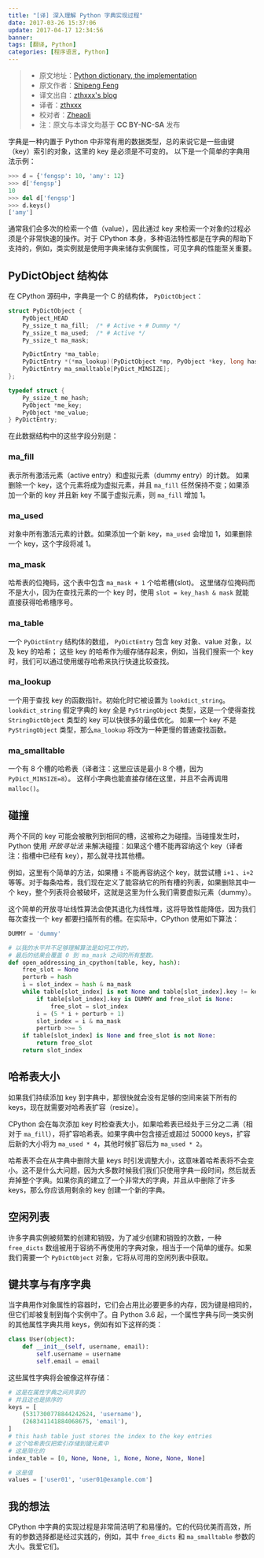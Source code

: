 ```yaml
---
title: "[译] 深入理解 Python 字典实现过程"
date: 2017-03-26 15:37:06
update: 2017-04-17 12:34:56
banner:
tags: [翻译, Python]
categories: [程序语言, Python]
---
```


> - 原文地址：[Python dictionary, the implementation](https://fengsp.github.io/blog/2017/3/python-dictionary/)
> - 原文作者：[Shipeng Feng](https://twitter.com/_fengsp)
> - 译文出自：[zthxxx's blog](/posts/python-dictionary-implementation/)
> - 译者：[zthxxx](https://github.com/zthxxx)
> - 校对者：[Zheaoli](https://github.com/Zheaoli)
> - 注：原文与本译文均基于 **CC BY-NC-SA** 发布

字典是一种内置于 Python 中非常有用的数据类型，总的来说它是一些由键（key）索引的对象，这里的 key 是必须是不可变的。 以下是一个简单的字典用法示例：

<!--more-->

```python
>>> d = {'fengsp': 10, 'amy': 12}
>>> d['fengsp']
10
>>> del d['fengsp']
>>> d.keys()
['amy']
```

通常我们会多次的检索一个值（value），因此通过 key 来检索一个对象的过程必须是个非常快速的操作。对于 CPython 本身，多种语法特性都是在字典的帮助下支持的，例如，类实例就是使用字典来储存实例属性，可见字典的性能至关重要。



## PyDictObject 结构体

在 CPython 源码中，字典是一个 C 的结构体， `PyDictObject`：

```C
struct PyDictObject {
    PyObject_HEAD
    Py_ssize_t ma_fill;  /* # Active + # Dummy */
    Py_ssize_t ma_used;  /* # Active */
    Py_ssize_t ma_mask;

    PyDictEntry *ma_table;
    PyDictEntry *(*ma_lookup)(PyDictObject *mp, PyObject *key, long hash);
    PyDictEntry ma_smalltable[PyDict_MINSIZE];
};

typedef struct {
    Py_ssize_t me_hash;
    PyObject *me_key;
    PyObject *me_value;
} PyDictEntry;
```

在此数据结构中的这些字段分别是：

### **ma_fill**

表示所有激活元素（active entry）和虚拟元素（dummy entry）的计数。
如果删除一个 key，这个元素将成为虚拟元素，并且 `ma_fill` 任然保持不变；如果添加一个新的 key 并且新 key 不属于虚拟元素，则 `ma_fill` 增加 1。


### **ma_used**

对象中所有激活元素的计数。如果添加一个新 key，`ma_used` 会增加 1，如果删除一个 key，这个字段将减 1。


### **ma_mask**

哈希表的位掩码，这个表中包含 `ma_mask + 1` 个哈希槽(slot)。
这里储存位掩码而不是大小，因为在查找元素的一个 key 时，使用 `slot = key_hash & mask` 就能直接获得哈希槽序号。


### **ma_table**

一个 `PyDictEntry` 结构体的数组， `PyDictEntry` 包含 key 对象、value 对象，以及 key 的哈希；
这些 key 的哈希作为缓存储存起来，例如，当我们搜索一个 key 时，我们可以通过使用缓存哈希来执行快速比较查找。


### **ma_lookup**

一个用于查找 key 的函数指针。初始化时它被设置为 `lookdict_string`。
`lookdict_string` 假定字典的 key 全是 `PyStringObject` 类型，这是一个使得查找 `StringDictObject` 类型的 key 可以快很多的最佳优化。
如果一个 key 不是 `PyStringObject` 类型，那么`ma_lookup` 将改为一种更慢的普通查找函数。


### **ma_smalltable**

一个有 8 个槽的哈希表（译者注：这里应该是最小 8 个槽，因为 `PyDict_MINSIZE=8`）。
这样小字典也能直接存储在这里，并且不会再调用 `malloc()`。




## 碰撞

两个不同的 key 可能会被散列到相同的槽，这被称之为碰撞。当碰撞发生时，Python 使用 *开放寻址法* 来解决碰撞：如果这个槽不能再容纳这个 key（译者注：指槽中已经有 key），那么就寻找其他槽。

例如，这里有个简单的方法，如果槽 `i` 不能再容纳这个 key，就尝试槽 `i+1` 、`i+2` 等等。对于每条哈希，我们现在定义了能容纳它的所有槽的列表，如果删除其中一个 key，整个列表将会被破坏，这就是这里为什么我们需要虚拟元素（dummy）。

这个简单的开放寻址线性算法会使其退化为线性堆，这将导致性能降低，因为我们每次查找一个 key 都要扫描所有的槽。在实际中，CPython 使用如下算法：

```python
DUMMY = 'dummy'

# 以我的水平并不足够理解算法是如何工作的，
# 最后的结果会覆盖 0 到 ma_mask 之间的所有整数。
def open_addressing_in_cpython(table, key, hash):
    free_slot = None
    perturb = hash
    i = slot_index = hash & ma_mask
    while table[slot_index] is not None and table[slot_index].key != key:
        if table[slot_index].key is DUMMY and free_slot is None:
            free_slot = slot_index
        i = (5 * i + perturb + 1)
        slot_index = i & ma_mask
        perturb >>= 5
    if table[slot_index] is None and free_slot is not None:
        return free_slot
    return slot_index
```



## 哈希表大小

如果我们持续添加 key 到字典中，那很快就会没有足够的空间来装下所有的 keys，现在就需要对哈希表扩容（resize）。

CPython 会在每次添加 key 时检查表大小，如果哈希表已经处于三分之二满（相对于 `ma_fill`），将扩容哈希表。如果字典中包含接近或超过 50000 keys，扩容后新的大小将为 `ma_used * 4`，其他时候扩容后为 `ma_used * 2`。

哈希表不会在从字典中删除大量 keys 时引发调整大小，这意味着哈希表将不会变小。这不是什么大问题，因为大多数时候我们我们只使用字典一段时间，然后就丢弃掉整个字典。如果你真的建立了一个非常大的字典，并且从中删除了许多 keys，那么你应该用剩余的 key 创建一个新的字典。



## 空闲列表

许多字典实例被频繁的创建和销毁，为了减少创建和销毁的次数，一种 `free_dicts` 数组被用于容纳不再使用的字典对象，相当于一个简单的缓存。如果我们需要一个 `PyDictObject` 对象，它将从可用的空闲列表中获取。



## 键共享与有序字典

当字典用作对象属性的容器时，它们会占用比必要更多的内存，因为键是相同的，但它们却被复制到每个实例中了。自 Python 3.6 起，一个属性字典与同一类实例的其他属性字典共用 keys，例如有如下这样的类：

```python
class User(object):
    def __init__(self, username, email):
        self.username = username
        self.email = email
```

这些属性字典将会被像这样存储：

```python
# 这是在属性字典之间共享的
# 并且这也是排序的
keys = [
    (5317300778844242624, 'username'),
    (268341141884068675, 'email'),
]
# this hash table just stores the index to the key entries
# 这个哈希表仅把索引存储到键元素中
# 这是简化的
index_table = [0, None, None, 1, None, None, None, None]

# 这是值
values = ['user01', 'user01@example.com']
```



## 我的想法

CPython 中字典的实现过程是非常简洁明了和易懂的。它的代码优美而高效，所有的参数选择都是经过实践的，例如，其中 `free_dicts` 和 `ma_smalltable` 参数的大小。我爱它们。